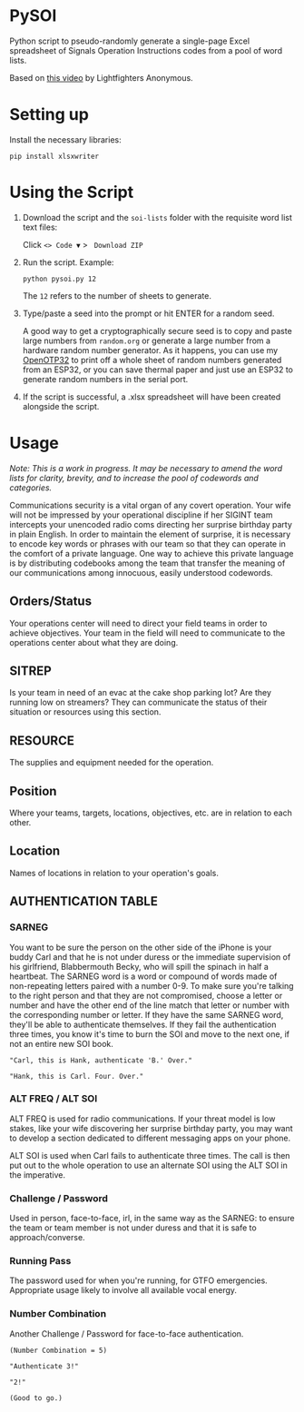 # PySOI
Python script to pseudo-randomly generate a single-page Excel spreadsheet of Signals Operation Instructions codes from a pool of word lists.

Based on [this video](https://youtu.be/4NXhUyqf7ZM) by Lightfighters Anonymous.

# Setting up

Install the necessary libraries:

```
pip install xlsxwriter
```

# Using the Script

1) Download the script and the `soi-lists` folder with the requisite word list text files:

	Click `<> Code ▼` > ` Download ZIP`

2) Run the script. Example:

	```
	python pysoi.py 12
	```

	The `12` refers to the number of sheets to generate.

3) Type/paste a seed into the prompt or hit ENTER for a random seed.
	
	A good way to get a cryptographically secure seed is to copy and paste large numbers from `random.org` or generate a large number from a hardware random number generator. As it happens, you can use my [OpenOTP32](https://github.com/emergencyrussell/OpenOTP32/) to print off a whole sheet of random numbers generated from an ESP32, or you can save thermal paper and just use an ESP32 to generate random numbers in the serial port.

4) If the script is successful, a .xlsx spreadsheet will have been created alongside the script.

# Usage

*Note: This is a work in progress. It may be necessary to amend the word lists for clarity, brevity, and to increase the pool of codewords and categories.*

Communications security is a vital organ of any covert operation. Your wife will not be impressed by your operational discipline if her SIGINT team intercepts your unencoded radio coms directing her surprise birthday party in plain English. In order to maintain the element of surprise, it is necessary to encode key words or phrases with our team so that they can operate in the comfort of a private language. One way to achieve this private language is by distributing codebooks among the team that transfer the meaning of our communications among innocuous, easily understood codewords.

## Orders/Status

Your operations center will need to direct your field teams in order to achieve objectives. Your team in the field will need to communicate to the operations center about what they are doing.

## SITREP

Is your team in need of an evac at the cake shop parking lot? Are they running low on streamers? They can communicate the status of their situation or resources using this section.

## RESOURCE

The supplies and equipment needed for the operation.

## Position

Where your teams, targets, locations, objectives, etc. are in relation to each other.

## Location

Names of locations in relation to your operation's goals.

## AUTHENTICATION TABLE

### SARNEG

You want to be sure the person on the other side of the iPhone is your buddy Carl and that he is not under duress or the immediate supervision of his girlfriend, Blabbermouth Becky, who will spill the spinach in half a heartbeat. The SARNEG word is a word or compound of words made of non-repeating letters paired with a number 0-9. To make sure you're talking to the right person and that they are not compromised, choose a letter or number and have the other end of the line match that letter or number with the corresponding number or letter. If they have the same SARNEG word, they'll be able to authenticate themselves. If they fail the authentication three times, you know it's time to burn the SOI and move to the next one, if not an entire new SOI book.

	"Carl, this is Hank, authenticate 'B.' Over."
	
	"Hank, this is Carl. Four. Over."

### ALT FREQ / ALT SOI

ALT FREQ is used for radio communications. If your threat model is low stakes, like your wife discovering her surprise birthday party, you may want to develop a section dedicated to different messaging apps on your phone.

ALT SOI is used when Carl fails to authenticate three times. The call is then put out to the whole operation to use an alternate SOI using the ALT SOI in the imperative.

### Challenge / Password

Used in person, face-to-face, irl, in the same way as the SARNEG: to ensure the team or team member is not under duress and that it is safe to approach/converse.

### Running Pass

The password used for when you're running, for GTFO emergencies. Appropriate usage likely to involve all available vocal energy.

### Number Combination

Another Challenge / Password for face-to-face authentication.

	(Number Combination = 5)
	
	"Authenticate 3!"
	
	"2!"
	
	(Good to go.)